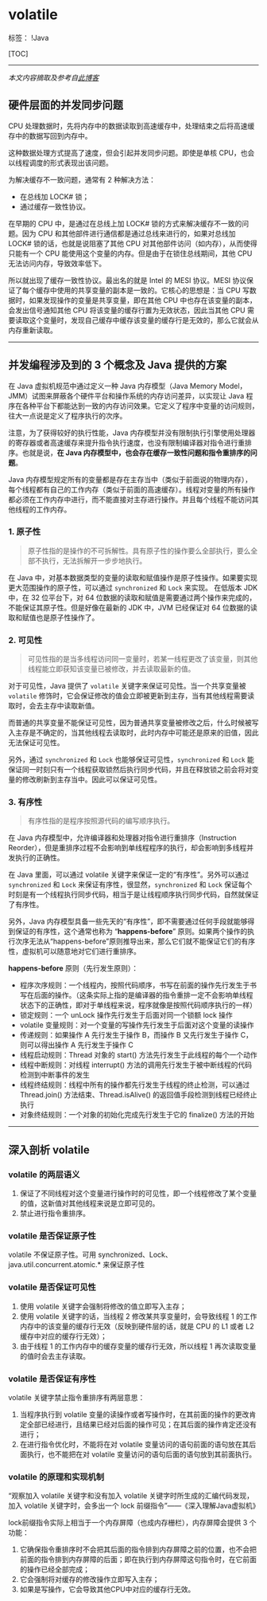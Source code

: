 ﻿# volatile

标签： !Java

[TOC]

---

*本文内容摘取及参考自[此博客](http://www.cnblogs.com/dolphin0520/p/3920373.html)*

## 硬件层面的并发同步问题

CPU 处理数据时，先将内存中的数据读取到高速缓存中，处理结束之后将高速缓存中的数据写回到内存中。

这种数据处理方式提高了速度，但会引起并发同步问题。即使是单核 CPU，也会以线程调度的形式表现出该问题。

为解决缓存不一致问题，通常有 2 种解决方法：

- 在总线加 LOCK# 锁；
- 通过缓存一致性协议。

在早期的 CPU 中，是通过在总线上加 LOCK# 锁的方式来解决缓存不一致的问题。因为 CPU 和其他部件进行通信都是通过总线来进行的，如果对总线加 LOCK# 锁的话，也就是说阻塞了其他 CPU 对其他部件访问（如内存），从而使得只能有一个 CPU 能使用这个变量的内存。但是由于在锁住总线期间，其他 CPU 无法访问内存，导致效率低下。

所以就出现了缓存一致性协议。最出名的就是 Intel 的 MESI 协议。MESI 协议保证了每个缓存中使用的共享变量的副本是一致的。它核心的思想是：当 CPU 写数据时，如果发现操作的变量是共享变量，即在其他 CPU 中也存在该变量的副本，会发出信号通知其他 CPU 将该变量的缓存行置为无效状态，因此当其他 CPU 需要读取这个变量时，发现自己缓存中缓存该变量的缓存行是无效的，那么它就会从内存重新读取。

---
## 并发编程涉及到的 3 个概念及 Java 提供的方案

在 Java 虚拟机规范中通过定义一种 Java 内存模型（Java Memory Model，JMM）试图来屏蔽各个硬件平台和操作系统的内存访问差异，以实现让 Java 程序在各种平台下都能达到一致的内存访问效果。它定义了程序中变量的访问规则，往大一点说是定义了程序执行的次序。

注意，为了获得较好的执行性能，Java 内存模型并没有限制执行引擎使用处理器的寄存器或者高速缓存来提升指令执行速度，也没有限制编译器对指令进行重排序。也就是说，**在 Java 内存模型中，也会存在缓存一致性问题和指令重排序的问题**。

Java 内存模型规定所有的变量都是存在主存当中（类似于前面说的物理内存），每个线程都有自己的工作内存（类似于前面的高速缓存）。线程对变量的所有操作都必须在工作内存中进行，而不能直接对主存进行操作。并且每个线程不能访问其他线程的工作内存。

### 1. 原子性

> 原子性指的是操作的不可拆解性。具有原子性的操作要么全部执行，要么全部不执行，无法拆解开一步步地执行。

在 Java 中，对基本数据类型的变量的读取和赋值操作是原子性操作。如果要实现更大范围操作的原子性，可以通过 `synchronized` 和 `Lock` 来实现。
在低版本 JDK 中，在 32 位平台下，对 64 位数据的读取和赋值是需要通过两个操作来完成的，不能保证其原子性。但是好像在最新的 JDK 中，JVM 已经保证对 64 位数据的读取和赋值也是原子性操作了。

### 2. 可见性

> 可见性指的是当多线程访问同一变量时，若某一线程更改了该变量，则其他线程能立即获知该变量已被修改，并去读取最新的值。

对于可见性，Java 提供了 `volatile` 关键字来保证可见性。当一个共享变量被 `volatile` 修饰时，它会保证修改的值会立即被更新到主存，当有其他线程需要读取时，会去主存中读取新值。

而普通的共享变量不能保证可见性，因为普通共享变量被修改之后，什么时候被写入主存是不确定的，当其他线程去读取时，此时内存中可能还是原来的旧值，因此无法保证可见性。

另外，通过 `synchronized` 和 `Lock` 也能够保证可见性，`synchronized` 和 `Lock` 能保证同一时刻只有一个线程获取锁然后执行同步代码，并且在释放锁之前会将对变量的修改刷新到主存当中。因此可以保证可见性。

### 3. 有序性

> 有序性指的是程序按照源代码的编写顺序执行。

在 Java 内存模型中，允许编译器和处理器对指令进行重排序（Instruction Reorder），但是重排序过程不会影响到单线程程序的执行，却会影响到多线程并发执行的正确性。

在 Java 里面，可以通过 volatile 关键字来保证一定的“有序性”。另外可以通过 `synchronized` 和 `Lock` 来保证有序性，很显然，`synchronized` 和 `Lock` 保证每个时刻是有一个线程执行同步代码，相当于是让线程顺序执行同步代码，自然就保证了有序性。

另外，Java 内存模型具备一些先天的“有序性”，即不需要通过任何手段就能够得到保证的有序性，这个通常也称为 “**happens-before**” 原则。如果两个操作的执行次序无法从“happens-before”原则推导出来，那么它们就不能保证它们的有序性，虚拟机可以随意地对它们进行重排序。

**happens-before** 原则（先行发生原则）：

- 程序次序规则：一个线程内，按照代码顺序，书写在前面的操作先行发生于书写在后面的操作。（这条实际上指的是编译器的指令重排一定不会影响单线程状态下的正确性，即对于单线程来说，程序就像是按照代码顺序执行的一样）
- 锁定规则：一个 unLock 操作先行发生于后面对同一个锁额 lock 操作
- volatile 变量规则：对一个变量的写操作先行发生于后面对这个变量的读操作
- 传递规则：如果操作 A 先行发生于操作 B，而操作 B 又先行发生于操作 C，则可以得出操作 A 先行发生于操作 C
- 线程启动规则：Thread 对象的 start() 方法先行发生于此线程的每个一个动作
- 线程中断规则：对线程 interrupt() 方法的调用先行发生于被中断线程的代码检测到中断事件的发生
- 线程终结规则：线程中所有的操作都先行发生于线程的终止检测，可以通过 Thread.join() 方法结束、Thread.isAlive() 的返回值手段检测到线程已经终止执行
- 对象终结规则：一个对象的初始化完成先行发生于它的 finalize() 方法的开始

---
## 深入剖析 volatile

### volatile 的两层语义

1. 保证了不同线程对这个变量进行操作时的可见性，即一个线程修改了某个变量的值，这新值对其他线程来说是立即可见的。
2. 禁止进行指令重排序。

### volatile 是否保证原子性

volatile 不保证原子性。可用 synchronized、Lock、java.util.concurrent.atomic.* 来保证原子性

### volatile 是否保证可见性

1. 使用 volatile 关键字会强制将修改的值立即写入主存；
2. 使用 volatile 关键字的话，当线程 2 修改某共享变量时，会导致线程 1 的工作内存中的该变量的缓存行无效（反映到硬件层的话，就是 CPU 的 L1 或者 L2 缓存中对应的缓存行无效）；
3. 由于线程 1 的工作内存中的缓存变量的缓存行无效，所以线程 1 再次读取变量的值时会去主存读取。

### volatile 是否保证有序性

volatile 关键字禁止指令重排序有两层意思：

1. 当程序执行到 volatile 变量的读操作或者写操作时，在其前面的操作的更改肯定全部已经进行，且结果已经对后面的操作可见；在其后面的操作肯定还没有进行；
2. 在进行指令优化时，不能将在对 volatile 变量访问的语句前面的语句放在其后面执行，也不能把在对 volatile 变量访问的语句后面的语句放到其前面执行。

### volatile 的原理和实现机制

“观察加入 volatile 关键字和没有加入 volatile 关键字时所生成的汇编代码发现，加入 volatile 关键字时，会多出一个 lock 前缀指令”——《深入理解Java虚拟机》

lock前缀指令实际上相当于一个内存屏障（也成内存栅栏），内存屏障会提供 3 个功能：

1. 它确保指令重排序时不会把其后面的指令排到内存屏障之前的位置，也不会把前面的指令排到内存屏障的后面；即在执行到内存屏障这句指令时，在它前面的操作已经全部完成；
2. 它会强制将对缓存的修改操作立即写入主存；
3. 如果是写操作，它会导致其他CPU中对应的缓存行无效。